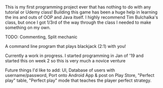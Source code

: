This is my first programming project ever that has nothing to do with any tutorial or Udemy class! 
Building this game has been a huge help in learning the ins and outs of OOP and Java itself. 
I highly recommend Tim Bulchalka's class, but once I got 1/3rd of the way through the class I needed to make something on my own.

TODO: Commenting, Split mechanic

A command line program that plays blackjack (2:1) with you!

Currently a work in progress. I started programming in Jan of '19 and started this on week 2 so this is very much a novice venture

Future things I'd like to add: UI, Database of users with username/password, Port onto Android App & post on Play Store, "Perfect play" table, "Perfect play" mode that teaches the player perfect strategy.
